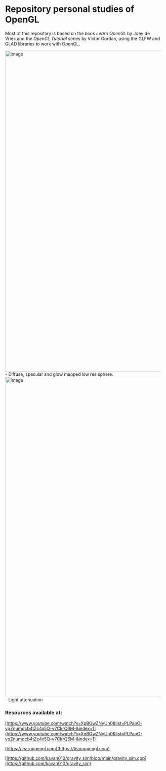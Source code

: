 # Repository personal studies of OpenGL
Most of this repository is based on the book <i>Learn OpenGL</i> by Joey de Vries and the <i>OpenGL Tutorial</i> series by Victor Gordan, using the GLFW and GLAD libraries to work with OpenGL.

<img width="1905" height="1038" alt="image" src="https://github.com/user-attachments/assets/db8222df-7a29-4cee-8da5-ccc319fdc713" />
- Diffuse, specular and glow mapped low res sphere.

<img width="1903" height="1036" alt="image" src="https://github.com/user-attachments/assets/9f833d79-a48a-455c-9bc1-0cc678661df8" />
- Light attenuation


### Resources available at:
[https://www.youtube.com/watch?v=XpBGwZNyUh0&list=PLPaoO-vpZnumdcb4tZc4x5Q-v7CkrQ6M-&index=1](https://www.youtube.com/watch?v=XpBGwZNyUh0&list=PLPaoO-vpZnumdcb4tZc4x5Q-v7CkrQ6M-&index=1)

[https://learnopengl.com](https://learnopengl.com)

[https://github.com/kavan010/gravity_sim/blob/main/gravity_sim.cpp](https://github.com/kavan010/gravity_sim)
